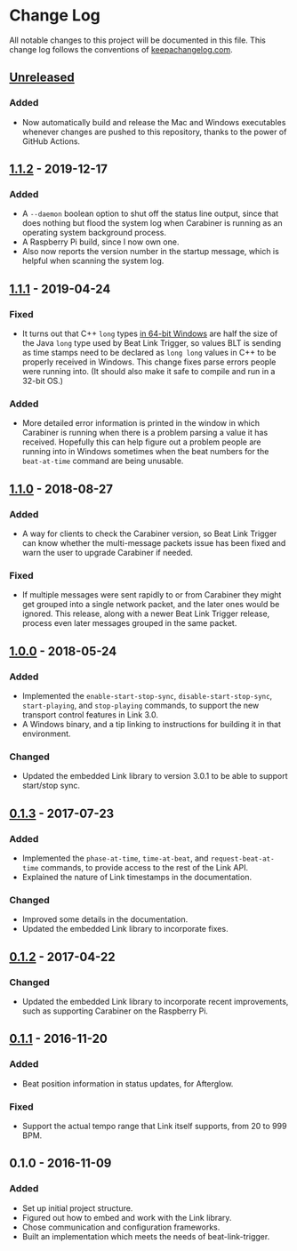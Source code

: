 # Change Log

All notable changes to this project will be documented in this file.
This change log follows the conventions of
[keepachangelog.com](http://keepachangelog.com/).

## [Unreleased][unreleased]

### Added

- Now automatically build and release the Mac and Windows executables
  whenever changes are pushed to this repository, thanks to the power
  of GitHub Actions.

## [1.1.2] - 2019-12-17

### Added

- A `--daemon` boolean option to shut off the status line output,
  since that does nothing but flood the system log when Carabiner is
  running as an operating system background process.
- A Raspberry Pi build, since I now own one.
- Also now reports the version number in the startup message, which is
  helpful when scanning the system log.

## [1.1.1] - 2019-04-24

### Fixed

- It turns out that C++ `long` types [in 64-bit
  Windows](https://en.wikipedia.org/wiki/64-bit_computing#64-bit_data_models)
  are half the size of the Java `long` type used by Beat Link Trigger,
  so values BLT is sending as time stamps need to be declared as `long
  long` values in C++ to be properly received in Windows. This change
  fixes parse errors people were running into. (It should also make it
  safe to compile and run in a 32-bit OS.)

### Added

- More detailed error information is printed in the window in which
  Carabiner is running when there is a problem parsing a value it has
  received. Hopefully this can help figure out a problem people are
  running into in Windows sometimes when the beat numbers for the
  `beat-at-time` command are being unusable.

## [1.1.0] - 2018-08-27

### Added

- A way for clients to check the Carabiner version, so Beat Link
  Trigger can know whether the multi-message packets issue has been
  fixed and warn the user to upgrade Carabiner if needed.

### Fixed

- If multiple messages were sent rapidly to or from Carabiner they
  might get grouped into a single network packet, and the later ones
  would be ignored. This release, along with a newer Beat Link Trigger
  release, process even later messages grouped in the same packet.


## [1.0.0] - 2018-05-24

### Added

- Implemented the `enable-start-stop-sync`, `disable-start-stop-sync`,
  `start-playing`, and `stop-playing` commands, to support the new
  transport control features in Link 3.0.
- A Windows binary, and a tip linking to instructions for building it
  in that environment.

### Changed

- Updated the embedded Link library to version 3.0.1 to be able to
  support start/stop sync.


## [0.1.3] - 2017-07-23

### Added

- Implemented the `phase-at-time`, `time-at-beat`, and `request-beat-at-time`
  commands, to provide access to the rest of the Link API.
- Explained the nature of Link timestamps in the documentation.

### Changed

- Improved some details in the documentation.
- Updated the embedded Link library to incorporate fixes.


## [0.1.2] - 2017-04-22

### Changed

- Updated the embedded Link library to incorporate recent
  improvements, such as supporting Carabiner on the Raspberry Pi.


## [0.1.1] - 2016-11-20

### Added

- Beat position information in status updates, for Afterglow.

### Fixed

- Support the actual tempo range that Link itself supports, from 20 to
  999 BPM.


## 0.1.0 - 2016-11-09

### Added

- Set up initial project structure.
- Figured out how to embed and work with the Link library.
- Chose communication and configuration frameworks.
- Built an implementation which meets the needs of beat-link-trigger.

[unreleased]: https://github.com/brunchboy/carabiner/compare/v1.1.2...HEAD
[1.1.2]: https://github.com/brunchboy/carabiner/compare/v1.1.1...v1.1.2
[1.1.1]: https://github.com/brunchboy/carabiner/compare/v1.1.0...v1.1.1
[1.1.0]: https://github.com/brunchboy/carabiner/compare/v1.0.0...v1.1.0
[1.0.0]: https://github.com/brunchboy/carabiner/compare/v0.1.3...v1.0.0
[0.1.3]: https://github.com/brunchboy/carabiner/compare/v0.1.2...v0.1.3
[0.1.2]: https://github.com/brunchboy/carabiner/compare/v0.1.1...v0.1.2
[0.1.1]: https://github.com/brunchboy/carabiner/compare/v0.1.0...v0.1.1
